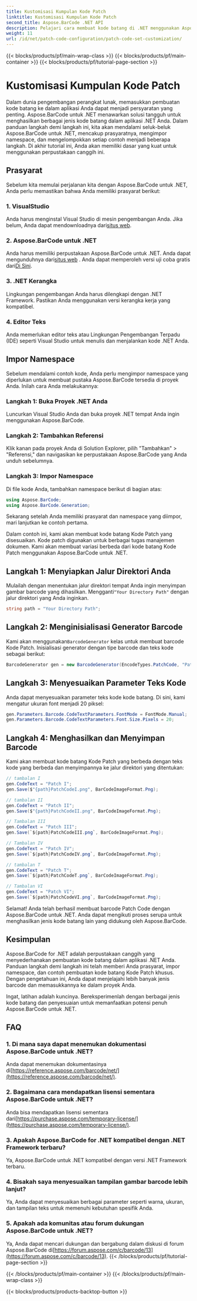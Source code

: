 ```yaml
---
title: Kustomisasi Kumpulan Kode Patch
linktitle: Kustomisasi Kumpulan Kode Patch
second_title: Aspose.BarCode .NET API
description: Pelajari cara membuat kode batang di .NET menggunakan Aspose.BarCode. Sesuaikan dan integrasikan kode batang ke dalam aplikasi Anda dengan mudah.
weight: 11
url: /id/net/patch-code-configuration/patch-code-set-customization/
---
```


{{< blocks/products/pf/main-wrap-class >}}
{{< blocks/products/pf/main-container >}}
{{< blocks/products/pf/tutorial-page-section >}}

# Kustomisasi Kumpulan Kode Patch


Dalam dunia pengembangan perangkat lunak, memasukkan pembuatan kode batang ke dalam aplikasi Anda dapat menjadi persyaratan yang penting. Aspose.BarCode untuk .NET menawarkan solusi tangguh untuk menghasilkan berbagai jenis kode batang dalam aplikasi .NET Anda. Dalam panduan langkah demi langkah ini, kita akan mendalami seluk-beluk Aspose.BarCode untuk .NET, mencakup prasyaratnya, mengimpor namespace, dan mengelompokkan setiap contoh menjadi beberapa langkah. Di akhir tutorial ini, Anda akan memiliki dasar yang kuat untuk menggunakan perpustakaan canggih ini.

## Prasyarat

Sebelum kita memulai perjalanan kita dengan Aspose.BarCode untuk .NET, Anda perlu memastikan bahwa Anda memiliki prasyarat berikut:

### 1. VisualStudio
 Anda harus menginstal Visual Studio di mesin pengembangan Anda. Jika belum, Anda dapat mendownloadnya dari[situs web](https://visualstudio.microsoft.com/).

### 2. Aspose.BarCode untuk .NET
 Anda harus memiliki perpustakaan Aspose.BarCode untuk .NET. Anda dapat mengunduhnya dari[situs web](https://releases.aspose.com/barcode/net/) . Anda dapat memperoleh versi uji coba gratis dari[Di Sini](https://releases.aspose.com/).

### 3. .NET Kerangka
Lingkungan pengembangan Anda harus dilengkapi dengan .NET Framework. Pastikan Anda menggunakan versi kerangka kerja yang kompatibel.

### 4. Editor Teks
Anda memerlukan editor teks atau Lingkungan Pengembangan Terpadu (IDE) seperti Visual Studio untuk menulis dan menjalankan kode .NET Anda.

## Impor Namespace

Sebelum mendalami contoh kode, Anda perlu mengimpor namespace yang diperlukan untuk membuat pustaka Aspose.BarCode tersedia di proyek Anda. Inilah cara Anda melakukannya:

### Langkah 1: Buka Proyek .NET Anda
Luncurkan Visual Studio Anda dan buka proyek .NET tempat Anda ingin menggunakan Aspose.BarCode.

### Langkah 2: Tambahkan Referensi
Klik kanan pada proyek Anda di Solution Explorer, pilih "Tambahkan" > "Referensi," dan navigasikan ke perpustakaan Aspose.BarCode yang Anda unduh sebelumnya.

### Langkah 3: Impor Namespace
Di file kode Anda, tambahkan namespace berikut di bagian atas:

```csharp
using Aspose.BarCode;
using Aspose.BarCode.Generation;
```

Sekarang setelah Anda memiliki prasyarat dan namespace yang diimpor, mari lanjutkan ke contoh pertama.

Dalam contoh ini, kami akan membuat kode batang Kode Patch yang disesuaikan. Kode patch digunakan untuk berbagai tugas manajemen dokumen. Kami akan membuat variasi berbeda dari kode batang Kode Patch menggunakan Aspose.BarCode untuk .NET.

## Langkah 1: Menyiapkan Jalur Direktori Anda

 Mulailah dengan menentukan jalur direktori tempat Anda ingin menyimpan gambar barcode yang dihasilkan. Mengganti`"Your Directory Path"` dengan jalur direktori yang Anda inginkan.

```csharp
string path = "Your Directory Path";
```

## Langkah 2: Menginisialisasi Generator Barcode

 Kami akan menggunakan`BarcodeGenerator` kelas untuk membuat barcode Kode Patch. Inisialisasi generator dengan tipe barcode dan teks kode sebagai berikut:

```csharp
BarcodeGenerator gen = new BarcodeGenerator(EncodeTypes.PatchCode, "Patch I");
```

## Langkah 3: Menyesuaikan Parameter Teks Kode

Anda dapat menyesuaikan parameter teks kode kode batang. Di sini, kami mengatur ukuran font menjadi 20 piksel:

```csharp
gen.Parameters.Barcode.CodeTextParameters.FontMode = FontMode.Manual;
gen.Parameters.Barcode.CodeTextParameters.Font.Size.Pixels = 20;
```

## Langkah 4: Menghasilkan dan Menyimpan Barcode

Kami akan membuat kode batang Kode Patch yang berbeda dengan teks kode yang berbeda dan menyimpannya ke jalur direktori yang ditentukan:

```csharp
// tambalan I
gen.CodeText = "Patch I";
gen.Save($"{path}PatchCodeI.png", BarCodeImageFormat.Png);

// tambalan II
gen.CodeText = "Patch II";
gen.Save($"{path}PatchCodeII.png", BarCodeImageFormat.Png);

// Tambalan III
gen.CodeText = "Patch III";
gen.Save(`${path}PatchCodeIII.png`, BarCodeImageFormat.Png);

// Tambalan IV
gen.CodeText = "Patch IV";
gen.Save(`${path}PatchCodeIV.png`, BarCodeImageFormat.Png);

// tambalan T
gen.CodeText = "Patch T";
gen.Save(`${path}PatchCodeT.png`, BarCodeImageFormat.Png);

// Tambalan VI
gen.CodeText = "Patch VI";
gen.Save(`${path}PatchCodeVI.png`, BarCodeImageFormat.Png);
```

Selamat! Anda telah berhasil membuat barcode Patch Code dengan Aspose.BarCode untuk .NET. Anda dapat mengikuti proses serupa untuk menghasilkan jenis kode batang lain yang didukung oleh Aspose.BarCode.

## Kesimpulan

Aspose.BarCode for .NET adalah perpustakaan canggih yang menyederhanakan pembuatan kode batang dalam aplikasi .NET Anda. Panduan langkah demi langkah ini telah memberi Anda prasyarat, impor namespace, dan contoh pembuatan kode batang Kode Patch khusus. Dengan pengetahuan ini, Anda dapat menjelajahi lebih banyak jenis barcode dan memasukkannya ke dalam proyek Anda.

Ingat, latihan adalah kuncinya. Bereksperimenlah dengan berbagai jenis kode batang dan penyesuaian untuk memanfaatkan potensi penuh Aspose.BarCode untuk .NET.

## FAQ

### 1. Di mana saya dapat menemukan dokumentasi Aspose.BarCode untuk .NET?
 Anda dapat menemukan dokumentasinya di[https://reference.aspose.com/barcode/net/](https://reference.aspose.com/barcode/net/).

### 2. Bagaimana cara mendapatkan lisensi sementara Aspose.BarCode untuk .NET?
 Anda bisa mendapatkan lisensi sementara dari[https://purchase.aspose.com/temporary-license/](https://purchase.aspose.com/temporary-license/).

### 3. Apakah Aspose.BarCode for .NET kompatibel dengan .NET Framework terbaru?
Ya, Aspose.BarCode untuk .NET kompatibel dengan versi .NET Framework terbaru.

### 4. Bisakah saya menyesuaikan tampilan gambar barcode lebih lanjut?
Ya, Anda dapat menyesuaikan berbagai parameter seperti warna, ukuran, dan tampilan teks untuk memenuhi kebutuhan spesifik Anda.

### 5. Apakah ada komunitas atau forum dukungan Aspose.BarCode untuk .NET?
 Ya, Anda dapat mencari dukungan dan bergabung dalam diskusi di forum Aspose.BarCode di[https://forum.aspose.com/c/barcode/13](https://forum.aspose.com/c/barcode/13).
{{< /blocks/products/pf/tutorial-page-section >}}

{{< /blocks/products/pf/main-container >}}
{{< /blocks/products/pf/main-wrap-class >}}

{{< blocks/products/products-backtop-button >}}
